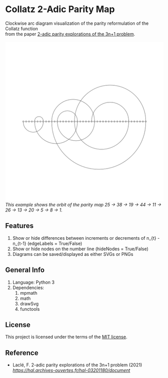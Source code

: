 # Collatz 2-Adic Parity Map
Clockwise arc diagram visualization of the parity reformulation of the Collatz function<br />
from the paper [2-adic parity explorations of the 3n+1 problem](https://hal.archives-ouvertes.fr/hal-03201180/document).
<br />&nbsp;<br />
![Clockwise arc diagram of orbits from the parity Collatz function for n0=25](https://github.com/flacle/Collatz/blob/main/n_0_25.svg?raw=true)
*This example shows the orbit of the parity map 25 -> 38 -> 19 -> 44 -> 11 -> 26 -> 13 -> 20 -> 5 -> 8 -> 1.*
## Features
1. Show or hide differences between increments or decrements of n_{t} - n_{t-1} (edgeLabels = True/False)
1. Show or hide nodes on the number line (hideNodes = True/False)
2. Diagrams can be saved/displayed as either SVGs or PNGs

## General Info
1. Language: Python 3
1. Dependencies:
   1. mpmath
   1. math
   1. drawSvg
   1. functools

## License
This project is licensed under the terms of the [MIT license](https://github.com/flacle/Collatz/blob/main/LICENSE).

## Reference
* Laclé, F. 2-adic parity explorations of the 3n+1 problem (2021)<br />*https://hal.archives-ouvertes.fr/hal-03201180/document*
